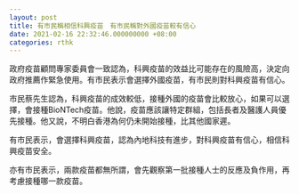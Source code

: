```yaml
---
layout: post
title: 有市民稱相信科興疫苗　有市民稱對外國疫苗較有信心
date: 2021-02-16 22:32:46.000000000 +08:00
categories: rthk
---
```


政府疫苗顧問專家委員會一致認為，科興疫苗的效益比可能存在的風險高，決定向政府推薦作緊急使用。有市民表示會選擇外國疫苗，有市民則對科興疫苗有信心。

市民蔡先生認為，科興疫苗的成效較低，接種外國的疫苗會比較放心，如果可以選擇，會接種BioNTech疫苗。他說，疫苗應該讓特定群組，包括長者及醫護人員優先接種。他又說，不明白香港為何仍未開始接種，比其他國家遲。

有市民表示，會選擇科興疫苗，認為內地科技有進步，對科興疫苗有信心，相信科興疫苗安全。

亦有市民表示，兩款疫苗都無所謂，會先觀察第一批接種人士的反應及負作用，再考慮接種哪一款疫苗。
